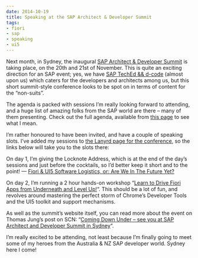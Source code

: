 ```yaml
---
date: 2014-10-19
title: Speaking at the SAP Architect & Developer Summit
tags:
- fiori
- sap
- speaking
- ui5
---
```



Next month, in Sydney, the inaugural [SAP Architect & Developer Summit](http://events.sap.com/au/sap-architect-and-developer-summit/en/home?bc=1%1%0) is taking place, on the 20th and 21st of November. This is quite an exciting direction for an SAP event; yes, we have [SAP TechEd && d-code](http://www.sapdcode.com/) (almost upon us) which caters for the developers and architects among us, but this short summit-style conference looks to be spot on in terms of content for the “non-suits”.

The agenda is packed with sessions I’m really looking forward to attending, and a huge list of amazing folks from the SAP world are there – many of them presenting. Check out the full agenda, available from [this page](http://events.sap.com/au/sap-architect-and-developer-summit/en/agendas3?bc=1%2%0) to see what I mean.

I’m rather honoured to have been invited, and have a couple of speaking slots. I’ve added my sessions to [the Lanyrd page for the conference](http://lanyrd.com/2014/sap-architect-and-developer-summit/), so the links below will take you to the slots there:

On day 1, I’m giving the Locknote Address, which is at the end of the day’s sessions and just before the cocktails, so I’d better keep it short and to the point! — [Fiori & UI5 Software Logistics, or: Are We In The Future Yet?](http://lanyrd.com/2014/sap-architect-and-developer-summit/sdfyrd/)

On day 2, I’m running a 2 hour hands-on workshop “[Learn to Drive Fiori Apps from Underneath and Level Up!](http://lanyrd.com/2014/sap-architect-and-developer-summit/sdfyrf/)“. This should be a lot of fun, and revolves around mastering the perfect storm of Chrome’s Developer Tools and the UI5 toolkit and support mechanisms.

As well as the summit’s website itself, you can read more about the event on Thomas Jung’s post on SCN: “[Coming Down Under – see you at SAP Architect and Developer Summit in Sydney](http://scn.sap.com/community/events/blog/2014/10/10/coming-down-under-see-you-at-sap-architect-and-developer-summit-in-sydney)“.

I’m really excited to be attending, not least because I’m finally going to meet some of my heroes from the Australia & NZ SAP developer world. Sydney here I come!

 
